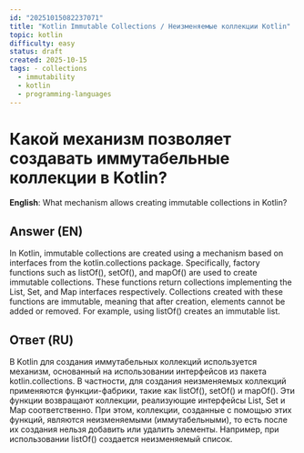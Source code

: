 ```yaml
---
id: "20251015082237071"
title: "Kotlin Immutable Collections / Неизменяемые коллекции Kotlin"
topic: kotlin
difficulty: easy
status: draft
created: 2025-10-15
tags: - collections
  - immutability
  - kotlin
  - programming-languages
---
```

# Какой механизм позволяет создавать иммутабельные коллекции в Kotlin?

**English**: What mechanism allows creating immutable collections in Kotlin?

## Answer (EN)
In Kotlin, immutable collections are created using a mechanism based on interfaces from the kotlin.collections package. Specifically, factory functions such as listOf(), setOf(), and mapOf() are used to create immutable collections. These functions return collections implementing the List, Set, and Map interfaces respectively. Collections created with these functions are immutable, meaning that after creation, elements cannot be added or removed. For example, using listOf() creates an immutable list.

## Ответ (RU)
В Kotlin для создания иммутабельных коллекций используется механизм, основанный на использовании интерфейсов из пакета kotlin.collections. В частности, для создания неизменяемых коллекций применяются функции-фабрики, такие как listOf(), setOf() и mapOf(). Эти функции возвращают коллекции, реализующие интерфейсы List, Set и Map соответственно. При этом, коллекции, созданные с помощью этих функций, являются неизменяемыми (иммутабельными), то есть после их создания нельзя добавить или удалить элементы. Например, при использовании listOf() создается неизменяемый список.


